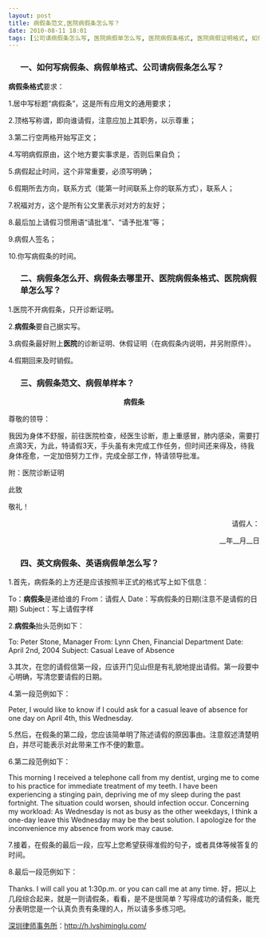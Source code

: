 ```yaml
---
layout: post
title: 病假条范文,医院病假条怎么写？
date: 2010-08-11 18:01
tags: [公司请病假条怎么写, 医院病假单怎么写, 医院病假条格式, 医院病假证明格式, 如何写病假条, 怎么写, 深圳劳动法律师网, 病假单格式样本, 病假单英文英语, 病假条怎么开去哪里开, 病假条模板怎样写, 病假证明怎么写, 英语英文病假条, 范文]
---
```

<ol>
<h3>一、如何写病假条、病假单格式、公司请病假条怎么写？</h3>
</ol>
<strong>病假条格式</strong>要求：

1.居中写标题“病假条”，这是所有应用文的通用要求；

2.顶格写称谓，即向谁请假，注意应加上其职务，以示尊重；

3.第二行空两格开始写正文；

4.写明病假原由，这个地方要实事求是，否则后果自负；

5.病假起止时间，这个非常重要，必须写明确；

6.假期所去方向，联系方式（能第一时间联系上你的联系方式），联系人；

7.祝福对方，这个是所有公文里表示对对方的友好；

8.最后加上请假习惯用语“请批准”、“请予批准”等；

9.病假人签名；

10.你写病假条的时间。
<ol>
<h3>二、病假条怎么开、病假条去哪里开、医院病假条格式、医院病假单怎么写？</h3>
</ol>
1.医院不开病假条，只开诊断证明。

2.<strong>病假条</strong>要自己据实写。

3.病假条最好附上<strong>医院</strong>的诊断证明、休假证明（在病假条内说明，并另附原件）。

4.假期回来及时销假。
<ol>
<h3>三、病假条范文、病假单样本？</h3>
</ol>
<p style="text-align: center;"><strong>病假条</strong></p>
尊敬的领导：

我因为身体不舒服，前往医院检查，经医生诊断，患上重感冒，肺内感染，需要打点滴3天，为此，特请假3天，手头虽有未完成工作任务，但时间还来得及，待我身体痊愈，一定加倍努力工作，完成全部工作，特请领导批准。

附：医院诊断证明

此致

敬礼！
<p style="text-align: right;">请假人：</p>
<p style="text-align: right;">__年__月__日</p>

<ol>
<h3>四、英文病假条、英语病假单怎么写？</h3>
</ol>
1.首先，病假条的上方还是应该按照半正式的格式写上如下信息：

To：<strong>病假条</strong>是递给谁的
From：请假人
Date：写病假条的日期(注意不是请假的日期)
Subject：写上请假字样

2.<strong>病假条</strong>抬头范例如下：

To: Peter Stone, Manager
From: Lynn Chen, Financial Department
Date: April 2nd, 2004
Subject: Casual Leave of Absence

3.其次，在您的请假信第一段，应该开门见山但是有礼貌地提出请假。第一段要中心明确，写清您要请假的日期。

4.第一段范例如下：

Peter, I would like to know if I could ask for a casual leave of absence for one day on April 4th, this Wednesday.

5.然后，在假条的第二段，您应该简单明了陈述请假的原因事由。注意叙述清楚明白，并尽可能表示对此带来工作不便的歉意。

6.第二段范例如下：

This morning I received a telephone call from my dentist, urging me to come to his practice for immediate treatment of my teeth. I have been experiencing a stinging pain, depriving me of my sleep during the past fortnight. The situation could worsen, should infection occur.
Concerning my workload: As Wednesday is not as busy as the other weekdays, I think a one-day leave this Wednesday may be the best solution. I apologize for the inconvenience my absence from work may cause.

7.接着，在假条的最后一段，应写上您希望获得准假的句子，或者具体等候答复的时间。

8.最后一段范例如下：

Thanks. I will call you at 1:30p.m. or you can call me at any time.
好，把以上几段综合起来，就是一则请假条，看看，是不是很简单？写得成功的请假条，能充分表明您是一个认真负责有条理的人，所以请多多练习吧。

<a href="http://h.lvshiminglu.com/">深圳律师事务所</a>：<a href="http://h.lvshiminglu.com/">http://h.lvshiminglu.com/</a>

